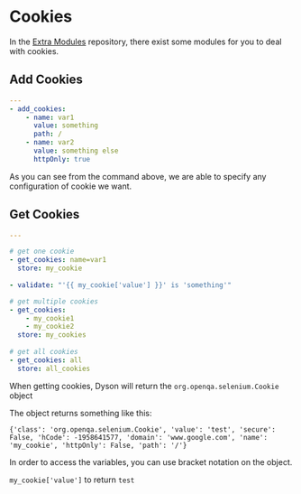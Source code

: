 Cookies
=======

In the [Extra Modules](https://github.com/ddavison/dyson-modules-extras)
repository, there exist some modules for you to deal with cookies.

## Add Cookies

```yaml
---
- add_cookies:
    - name: var1
      value: something
      path: /
    - name: var2
      value: something else
      httpOnly: true
```

As you can see from the command above, we are able to specify any configuration
of cookie we want.

## Get Cookies

```yaml
---

# get one cookie
- get_cookies: name=var1
  store: my_cookie
  
- validate: "'{{ my_cookie['value'] }}' is 'something'"

# get multiple cookies
- get_cookies:
    - my_cookie1
    - my_cookie2
  store: my_cookies
  
# get all cookies
- get_cookies: all
  store: all_cookies
```

When getting cookies, Dyson will return the `org.openqa.selenium.Cookie` object

The object returns something like this:

`{'class': 'org.openqa.selenium.Cookie', 'value': 'test', 'secure': False, 'hCode': -1958641577, 'domain': 'www.google.com', 'name': 'my_cookie', 'httpOnly': False, 'path': '/'}`

In order to access the variables, you can use bracket notation on the object.

`my_cookie['value']` to return `test`
